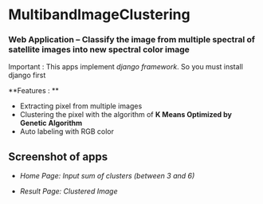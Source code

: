 # MultibandImageClustering

### Web Application – Classify the image from multiple spectral of satellite images into new spectral color image

Important : This apps implement _django framework_. So you must install django first

**Features : **
* Extracting pixel from multiple images
* Clustering the pixel with the algorithm of __K Means Optimized by Genetic Algorithm__ 
* Auto labeling with RGB color

## Screenshot of apps

* _Home Page: Input sum of clusters (between 3 and 6)_

* _Result Page: Clustered Image_
